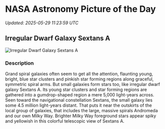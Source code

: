 # NASA Astronomy Picture of the Day

_Updated: 2025-05-29 11:23:59 UTC_

## Irregular Dwarf Galaxy Sextans A

![Irregular Dwarf Galaxy Sextans A](https://apod.nasa.gov/apod/image/2505/sexa_gemsbock_cdk_pub1024.jpg)

### Description

Grand spiral galaxies often seem to get all the attention, flaunting young, bright, blue star clusters and pinkish star forming regions along graceful, symmetric spiral arms. But small galaxies form stars too, like irregular dwarf galaxy Sextans A. Its young star clusters and star forming regions are gathered into a gumdrop-shaped region a mere 5,000 light-years across. Seen toward the navigational constellation Sextans, the small galaxy lies some 4.5 million light-years distant. That puts it near the outskirts of the local group of galaxies, that includes the large, massive spirals Andromeda and our own Milky Way. Brighter Milky Way foreground stars appear spiky and yellowish in this colorful telescopic view of Sextans A.

